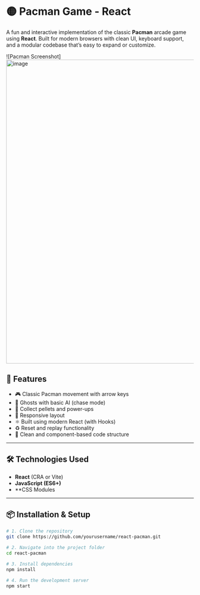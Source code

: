 # 🟡 Pacman Game - React

A fun and interactive implementation of the classic **Pacman** arcade game using **React**. Built for modern browsers with clean UI, keyboard support, and a modular codebase that’s easy to expand or customize.

![Pacman Screenshot] <img width="795" height="814" alt="image" src="https://github.com/user-attachments/assets/f9710bc3-e594-4188-af21-8d363f443fe0" />


## 🧩 Features

- 🎮 Classic Pacman movement with arrow keys
- 👻 Ghosts with basic AI (chase mode)
- 🍒 Collect pellets and power-ups
- 📱 Responsive layout
- ⚛️ Built using modern React (with Hooks)
- ♻️ Reset and replay functionality
- 🔧 Clean and component-based code structure

---

## 🛠️ Technologies Used

- **React** (CRA or Vite)
- **JavaScript (ES6+)**
- **CSS Modules

---

## 📦 Installation & Setup

```bash
# 1. Clone the repository
git clone https://github.com/yourusername/react-pacman.git

# 2. Navigate into the project folder
cd react-pacman

# 3. Install dependencies
npm install

# 4. Run the development server
npm start

